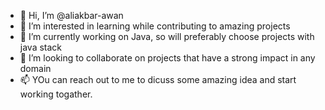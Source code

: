 - 👋 Hi, I’m @aliakbar-awan
- 👀 I’m interested in learning while contributing to amazing projects
- 🌱 I’m currently working on Java, so will preferably choose projects with java stack
- 💞️ I’m looking to collaborate on projects that have a strong impact in any domain
- 📫 YOu can reach out to me to dicuss some amazing idea and start working togather. 

<!---
aliakbar-awan/aliakbar-awan is a ✨ special ✨ repository because its `README.md` (this file) appears on your GitHub profile.
You can click the Preview link to take a look at your changes.
--->
